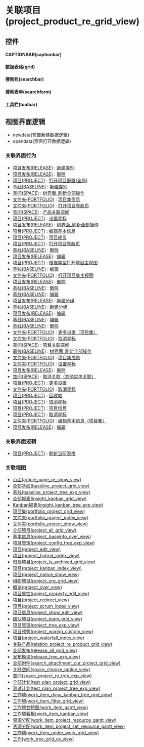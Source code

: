 # 关联项目(project_product_re_grid_view)  <!-- {docsify-ignore-all} -->



## 控件
#### CAPTIONBAR(captionbar)
#### 数据表格(grid)
#### 搜索栏(searchbar)
#### 搜索表单(searchform)
#### 工具栏(toolbar)

## 视图界面逻辑
  * newdata(预置新建数据逻辑)
  * opendata(预置打开数据逻辑)


### 关联界面行为
  * [项目发布(RELEASE)](module/ProjMgmt/release) : [新建类别](module/ProjMgmt/release#界面行为)
  * [项目发布(RELEASE)](module/ProjMgmt/release) : [删除](module/ProjMgmt/release#界面行为)
  * [项目(PROJECT)](module/ProjMgmt/project) : [打开项目配置(全局)](module/ProjMgmt/project#界面行为)
  * [基线(BASELINE)](module/Base/baseline) : [新建类别](module/Base/baseline#界面行为)
  * [空间(SPACE)](module/Wiki/space) : [树界面_刷新全部操作](module/Wiki/space#界面行为)
  * [文件夹(PORTFOLIO)](module/Base/portfolio) : [项目集信息](module/Base/portfolio#界面行为)
  * [文件夹(PORTFOLIO)](module/Base/portfolio) : [打开项目导航页](module/Base/portfolio#界面行为)
  * [空间(SPACE)](module/Wiki/space) : [产品关联空间](module/Wiki/space#界面行为)
  * [项目(PROJECT)](module/ProjMgmt/project) : [设置星标](module/ProjMgmt/project#界面行为)
  * [项目发布(RELEASE)](module/ProjMgmt/release) : [树界面_刷新全部操作](module/ProjMgmt/release#界面行为)
  * [项目(PROJECT)](module/ProjMgmt/project) : [编辑基本信息](module/ProjMgmt/project#界面行为)
  * [项目(PROJECT)](module/ProjMgmt/project) : [项目成员](module/ProjMgmt/project#界面行为)
  * [项目(PROJECT)](module/ProjMgmt/project) : [打开项目导航页](module/ProjMgmt/project#界面行为)
  * [基线(BASELINE)](module/Base/baseline) : [删除](module/Base/baseline#界面行为)
  * [项目发布(RELEASE)](module/ProjMgmt/release) : [编辑](module/ProjMgmt/release#界面行为)
  * [项目(PROJECT)](module/ProjMgmt/project) : [根据类型打开项目主视图](module/ProjMgmt/project#界面行为)
  * [基线(BASELINE)](module/Base/baseline) : [编辑](module/Base/baseline#界面行为)
  * [文件夹(PORTFOLIO)](module/Base/portfolio) : [打开项目集主视图](module/Base/portfolio#界面行为)
  * [项目发布(RELEASE)](module/ProjMgmt/release) : [删除](module/ProjMgmt/release#界面行为)
  * [基线(BASELINE)](module/Base/baseline) : [删除](module/Base/baseline#界面行为)
  * [基线(BASELINE)](module/Base/baseline) : [编辑](module/Base/baseline#界面行为)
  * [项目发布(RELEASE)](module/ProjMgmt/release) : [新建分组](module/ProjMgmt/release#界面行为)
  * [基线(BASELINE)](module/Base/baseline) : [新建分组](module/Base/baseline#界面行为)
  * [项目发布(RELEASE)](module/ProjMgmt/release) : [编辑](module/ProjMgmt/release#界面行为)
  * [基线(BASELINE)](module/Base/baseline) : [编辑](module/Base/baseline#界面行为)
  * [基线(BASELINE)](module/Base/baseline) : [删除](module/Base/baseline#界面行为)
  * [文件夹(PORTFOLIO)](module/Base/portfolio) : [更多设置（项目集）](module/Base/portfolio#界面行为)
  * [文件夹(PORTFOLIO)](module/Base/portfolio) : [取消星标](module/Base/portfolio#界面行为)
  * [空间(SPACE)](module/Wiki/space) : [项目关联空间](module/Wiki/space#界面行为)
  * [基线(BASELINE)](module/Base/baseline) : [树界面_刷新全部操作](module/Base/baseline#界面行为)
  * [文件夹(PORTFOLIO)](module/Base/portfolio) : [项目集成员](module/Base/portfolio#界面行为)
  * [文件夹(PORTFOLIO)](module/Base/portfolio) : [设置星标](module/Base/portfolio#界面行为)
  * [项目发布(RELEASE)](module/ProjMgmt/release) : [删除](module/ProjMgmt/release#界面行为)
  * [空间(SPACE)](module/Wiki/space) : [取消关联（其他实体关联）](module/Wiki/space#界面行为)
  * [项目(PROJECT)](module/ProjMgmt/project) : [更多设置](module/ProjMgmt/project#界面行为)
  * [文件夹(PORTFOLIO)](module/Base/portfolio) : [取消星标](module/Base/portfolio#界面行为)
  * [项目(PROJECT)](module/ProjMgmt/project) : [回收站](module/ProjMgmt/project#界面行为)
  * [项目(PROJECT)](module/ProjMgmt/project) : [取消星标](module/ProjMgmt/project#界面行为)
  * [项目(PROJECT)](module/ProjMgmt/project) : [项目信息](module/ProjMgmt/project#界面行为)
  * [项目(PROJECT)](module/ProjMgmt/project) : [取消星标](module/ProjMgmt/project#界面行为)
  * [文件夹(PORTFOLIO)](module/Base/portfolio) : [编辑基本信息（项目集）](module/Base/portfolio#界面行为)
  * [项目发布(RELEASE)](module/ProjMgmt/release) : [编辑](module/ProjMgmt/release#界面行为)

### 关联界面逻辑
  * [项目(PROJECT)](module/ProjMgmt/project) : [刷新当前表格](module/ProjMgmt/project/uilogic/refresh_current_grid)

### 关联视图
  * [页面(article_page_re_show_view)](app/view/article_page_re_show_view)
  * [全部基线(baseline_project_grid_view)](app/view/baseline_project_grid_view)
  * [基线(baseline_project_tree_exp_view)](app/view/baseline_project_tree_exp_view)
  * [全部报表(insight_kanban_grid_view)](app/view/insight_kanban_grid_view)
  * [Kanban报表(insight_kanban_tree_exp_view)](app/view/insight_kanban_tree_exp_view)
  * [项目集(portfolio_project_grid_view)](app/view/portfolio_project_grid_view)
  * [文件夹(portfolio_project_index_view)](app/view/portfolio_project_index_view)
  * [文件夹(portfolio_project_show_view)](app/view/portfolio_project_show_view)
  * [全部项目(project_all_grid_view)](app/view/project_all_grid_view)
  * [基本信息(project_baseinfo_over_view)](app/view/project_baseinfo_over_view)
  * [项目管理(project_config_tree_exp_view)](app/view/project_config_tree_exp_view)
  * [项目(project_edit_view)](app/view/project_edit_view)
  * [项目(project_hybrid_index_view)](app/view/project_hybrid_index_view)
  * [归档项目(project_is_archived_grid_view)](app/view/project_is_archived_grid_view)
  * [项目(project_kanban_index_view)](app/view/project_kanban_index_view)
  * [项目(project_notice_show_view)](app/view/project_notice_show_view)
  * [组织项目(project_org_grid_view)](app/view/project_org_grid_view)
  * [概览(project_over_view)](app/view/project_over_view)
  * [项目属性(project_property_edit_view)](app/view/project_property_edit_view)
  * [项目(project_redirect_view)](app/view/project_redirect_view)
  * [项目(project_scrum_index_view)](app/view/project_scrum_index_view)
  * [项目信息(project_show_edit_view)](app/view/project_show_edit_view)
  * [团队项目(project_team_grid_view)](app/view/project_team_grid_view)
  * [项目管理(project_tree_exp_view)](app/view/project_tree_exp_view)
  * [项目预警(project_waring_custom_view)](app/view/project_waring_custom_view)
  * [项目(project_waterfall_index_view)](app/view/project_waterfall_index_view)
  * [关联产品(relation_project_re_product_grid_view)](app/view/relation_project_re_product_grid_view)
  * [全部发布(release_all_grid_view)](app/view/release_all_grid_view)
  * [发布模块(release_tree_exp_view)](app/view/release_tree_exp_view)
  * [全部附件(search_attachment_cur_project_grid_view)](app/view/search_attachment_cur_project_grid_view)
  * [关联空间(space_choose_option_view)](app/view/space_choose_option_view)
  * [空间(space_project_re_tree_exp_view)](app/view/space_project_re_tree_exp_view)
  * [全部计划(test_plan_project_grid_view)](app/view/test_plan_project_grid_view)
  * [测试计划(test_plan_project_tree_exp_view)](app/view/test_plan_project_tree_exp_view)
  * [工作项(work_item_dyna_kanban_tree_grid_view)](app/view/work_item_dyna_kanban_tree_grid_view)
  * [工作项(work_item_filter_grid_view)](app/view/work_item_filter_grid_view)
  * [工作项甘特图(work_item_gantt_view)](app/view/work_item_gantt_view)
  * [工作项看板(work_item_kanban_view)](app/view/work_item_kanban_view)
  * [资源分配(work_item_project_resource_gantt_view)](app/view/work_item_project_resource_gantt_view)
  * [资源分配(work_item_project_set_resource_gantt_view)](app/view/work_item_project_set_resource_gantt_view)
  * [工作项(work_item_under_work_grid_view)](app/view/work_item_under_work_grid_view)
  * [工作(work_tree_grid_ex_view)](app/view/work_tree_grid_ex_view)

<script>
 const { createApp } = Vue
  createApp({
    data() {
      return {

      }
    }
  }).use(ElementPlus).mount('#app')
</script>
